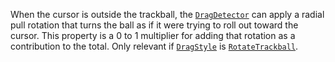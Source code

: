When the cursor is outside the trackball, the [`DragDetector`](https://create.roblox.com/docs/reference/engine/classes/DragDetector) can
apply a radial pull rotation that turns the ball as if it were trying to
roll out toward the cursor. This property is a 0 to 1 multiplier for
adding that rotation as a contribution to the total. Only relevant if
[`DragStyle`](https://create.roblox.com/docs/reference/engine/classes/DragDetector#DragStyle) is
[`RotateTrackball`](https://create.roblox.com/docs/reference/engine/enums/DragDetectorDragStyle).